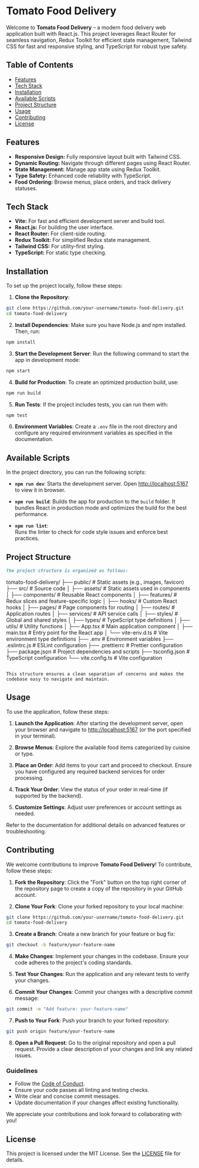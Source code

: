 # Tomato Food Delivery

Welcome to **Tomato Food Delivery** – a modern food delivery web application built with React.js. This project leverages React Router for seamless navigation, Redux Toolkit for efficient state management, Tailwind CSS for fast and responsive styling, and TypeScript for robust type safety.

## Table of Contents

- [Features](#features)
- [Tech Stack](#tech-stack)
- [Installation](#installation)
- [Available Scripts](#available-scripts)
- [Project Structure](#project-structure)
- [Usage](#usage)
- [Contributing](#contributing)
- [License](#license)

## Features

- **Responsive Design:** Fully responsive layout built with Tailwind CSS.
- **Dynamic Routing:** Navigate through different pages using React Router.
- **State Management:** Manage app state using Redux Toolkit.
- **Type Safety:** Enhanced code reliability with TypeScript.
- **Food Ordering:** Browse menus, place orders, and track delivery statuses.

## Tech Stack

- **Vite:** For fast and efficient development server and build tool.
- **React.js:** For building the user interface.
- **React Router:** For client-side routing.
- **Redux Toolkit:** For simplified Redux state management.
- **Tailwind CSS:** For utility-first styling.
- **TypeScript:** For static type checking.

## Installation

To set up the project locally, follow these steps:

1. **Clone the Repository**:
  ```bash
  git clone https://github.com/your-username/tomato-food-delivery.git
  cd tomato-food-delivery
  ```

2. **Install Dependencies**:
  Make sure you have Node.js and npm installed. Then, run:
  ```bash
  npm install
  ```

3. **Start the Development Server**:
  Run the following command to start the app in development mode:
  ```bash
  npm start
  ```

4. **Build for Production**:
  To create an optimized production build, use:
  ```bash
  npm run build
  ```

5. **Run Tests**:
  If the project includes tests, you can run them with:
  ```bash
  npm test
  ```

6. **Environment Variables**:
  Create a `.env` file in the root directory and configure any required environment variables as specified in the documentation.

## Available Scripts

In the project directory, you can run the following scripts:

- **`npm run dev`**:
  Starts the development server. Open [http://localhost:5167](http://localhost:5167) to view it in browser.

- **`npm run build`**:
  Builds the app for production to the `build` folder. It bundles React in production mode and optimizes the build for the best performance.

- **`npm run lint`**:  
  Runs the linter to check for code style issues and enforce best practices.

## Project Structure
```markdown
The project structure is organized as follows:

```
tomato-food-delivery/
├── public/               # Static assets (e.g., images, favicon)
├── src/                  # Source code
│   ├── assets/           # Static assets used in components
│   ├── components/       # Reusable React components
│   ├── features/         # Redux slices and feature-specific logic
│   ├── hooks/            # Custom React hooks
│   ├── pages/            # Page components for routing
│   ├── routes/           # Application routes
│   ├── services/         # API service calls
│   ├── styles/           # Global and shared styles
│   ├── types/            # TypeScript type definitions
│   ├── utils/            # Utility functions
│   ├── App.tsx           # Main application component
│   ├── main.tsx          # Entry point for the React app
│   └── vite-env.d.ts     # Vite environment type definitions
├── .env                  # Environment variables
├── .eslintrc.js          # ESLint configuration
├── .prettierrc           # Prettier configuration
├── package.json          # Project dependencies and scripts
├── tsconfig.json         # TypeScript configuration
└── vite.config.ts        # Vite configuration
```

This structure ensures a clean separation of concerns and makes the codebase easy to navigate and maintain.
```

## Usage
To use the application, follow these steps:

1. **Launch the Application**:
  After starting the development server, open your browser and navigate to [http://localhost:5167](http://localhost:5167) (or the port specified in your terminal).

2. **Browse Menus**:
  Explore the available food items categorized by cuisine or type.

3. **Place an Order**:
  Add items to your cart and proceed to checkout. Ensure you have configured any required backend services for order processing.

4. **Track Your Order**:
  View the status of your order in real-time (if supported by the backend).

5. **Customize Settings**:
  Adjust user preferences or account settings as needed.

Refer to the documentation for additional details on advanced features or troubleshooting.

## Contributing
We welcome contributions to improve **Tomato Food Delivery**! To contribute, follow these steps:

1. **Fork the Repository**:
  Click the "Fork" button on the top right corner of the repository page to create a copy of the repository in your GitHub account.

2. **Clone Your Fork**:
  Clone your forked repository to your local machine:
  ```bash
  git clone https://github.com/your-username/tomato-food-delivery.git
  cd tomato-food-delivery
  ```

3. **Create a Branch**:
  Create a new branch for your feature or bug fix:
  ```bash
  git checkout -b feature/your-feature-name
  ```

4. **Make Changes**:
  Implement your changes in the codebase. Ensure your code adheres to the project's coding standards.

5. **Test Your Changes**:
  Run the application and any relevant tests to verify your changes.

6. **Commit Your Changes**:
  Commit your changes with a descriptive commit message:
  ```bash
  git commit -m "Add feature: your-feature-name"
  ```

7. **Push to Your Fork**:
  Push your branch to your forked repository:
  ```bash
  git push origin feature/your-feature-name
  ```

8. **Open a Pull Request**:
  Go to the original repository and open a pull request. Provide a clear description of your changes and link any related issues.

### Guidelines
- Follow the [Code of Conduct](CODE_OF_CONDUCT.md).
- Ensure your code passes all linting and testing checks.
- Write clear and concise commit messages.
- Update documentation if your changes affect existing functionality.

We appreciate your contributions and look forward to collaborating with you!

## License
This project is licensed under the MIT License. See the [LICENSE](LICENSE) file for details.